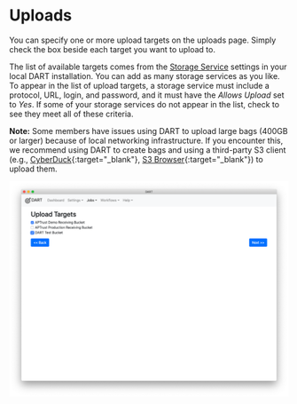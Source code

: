 # Uploads

You can specify one or more upload targets on the uploads page. Simply check the box beside each target you want to upload to.

The list of available targets comes from the [Storage Service](../settings/storage_services.md) settings in your local DART installation. You can add as many storage services as you like. To appear in the list of upload targets, a storage service must include a protocol, URL, login, and password, and it must have the _Allows Upload_ set to _Yes_. If some of your storage services do not appear in the list, check to see they meet all of these criteria.

__Note:__ Some members have issues using DART to upload large bags (400GB or larger) because of local networking infrastructure. If you encounter this, we recommend using DART to create bags and using a third-party S3 client (e.g., [CyberDuck](https://cyberduck.io/){:target="_blank"}, [S3 Browser](https://s3browser.com/){:target="_blank"}) to upload them. 

![Job upload](../../img/jobs/upload.png)

